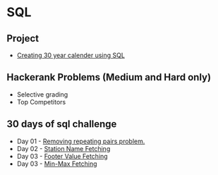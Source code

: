 # SQL

## Project
* [Creating 30 year calender using SQL](https://github.com/Napster8/mysql/blob/Napster8/raghutapas12/calender/calender_table_creation.sql)

## Hackerank Problems (Medium and Hard only)

* Selective grading
* Top Competitors

## 30 days of sql challenge

* Day 01 - [Removing repeating pairs problem.](https://github.com/Napster8/mysql/blob/Napster8/raghutapas12/day_01_challenge.sql)
* Day 02 - [Station Name Fetching](https://github.com/Napster8/mysql/blob/Napster8/raghutapas12/day_02_challenge.sql)
* Day 03 - [Footer Value Fetching](https://github.com/Napster8/mysql/blob/Napster8/raghutapas12/day_03_challenge.sql)
* Day 03 - [Min-Max Fetching](https://github.com/Napster8/mysql/blob/Napster8/raghutapas12/day_03_challenge.sql)
